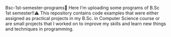 Bsc-1st-semester-programs🚩
Here I'm uploading some programs of B.Sc 1st semester!!⚠️ 
This repository contains code examples that were either assigned as practical projects in my B.Sc. in Computer Science course or are small projects that I worked on to improve my skills and learn new things and techniques in programming.
